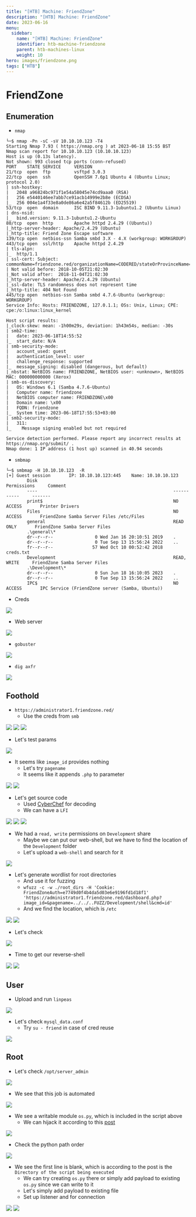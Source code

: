 ```yaml
---
title: "[HTB] Machine: FriendZone"
description: "[HTB] Machine: FriendZone"
date: 2023-06-16
menu:
  sidebar:
    name: "[HTB] Machine: FriendZone"
    identifier: htb-machine-friendzone
    parent: htb-machines-linux
    weight: 10
hero: images/friendzone.png
tags: ["HTB"]
---
```


# FriendZone
## Enumeration
- `nmap`
```
└─$ nmap -Pn -sC -sV 10.10.10.123 -T4
Starting Nmap 7.93 ( https://nmap.org ) at 2023-06-18 15:55 BST
Nmap scan report for 10.10.10.123 (10.10.10.123)
Host is up (0.13s latency).
Not shown: 993 closed tcp ports (conn-refused)
PORT    STATE SERVICE     VERSION
21/tcp  open  ftp         vsftpd 3.0.3
22/tcp  open  ssh         OpenSSH 7.6p1 Ubuntu 4 (Ubuntu Linux; protocol 2.0)
| ssh-hostkey: 
|   2048 a96824bc971f1e54a58045e74cd9aaa0 (RSA)
|   256 e5440146ee7abb7ce91acb14999e2b8e (ECDSA)
|_  256 004e1a4f33e8a0de86a6e42a5f84612b (ED25519)
53/tcp  open  domain      ISC BIND 9.11.3-1ubuntu1.2 (Ubuntu Linux)
| dns-nsid: 
|_  bind.version: 9.11.3-1ubuntu1.2-Ubuntu
80/tcp  open  http        Apache httpd 2.4.29 ((Ubuntu))
|_http-server-header: Apache/2.4.29 (Ubuntu)
|_http-title: Friend Zone Escape software
139/tcp open  netbios-ssn Samba smbd 3.X - 4.X (workgroup: WORKGROUP)
443/tcp open  ssl/http    Apache httpd 2.4.29
| tls-alpn: 
|_  http/1.1
| ssl-cert: Subject: commonName=friendzone.red/organizationName=CODERED/stateOrProvinceName=CODERED/countryName=JO
| Not valid before: 2018-10-05T21:02:30
|_Not valid after:  2018-11-04T21:02:30
|_http-server-header: Apache/2.4.29 (Ubuntu)
|_ssl-date: TLS randomness does not represent time
|_http-title: 404 Not Found
445/tcp open  netbios-ssn Samba smbd 4.7.6-Ubuntu (workgroup: WORKGROUP)
Service Info: Hosts: FRIENDZONE, 127.0.1.1; OSs: Unix, Linux; CPE: cpe:/o:linux:linux_kernel

Host script results:
|_clock-skew: mean: -1h00m29s, deviation: 1h43m54s, median: -30s
| smb2-time: 
|   date: 2023-06-18T14:55:52
|_  start_date: N/A
| smb-security-mode: 
|   account_used: guest
|   authentication_level: user
|   challenge_response: supported
|_  message_signing: disabled (dangerous, but default)
|_nbstat: NetBIOS name: FRIENDZONE, NetBIOS user: <unknown>, NetBIOS MAC: 000000000000 (Xerox)
| smb-os-discovery: 
|   OS: Windows 6.1 (Samba 4.7.6-Ubuntu)
|   Computer name: friendzone
|   NetBIOS computer name: FRIENDZONE\x00
|   Domain name: \x00
|   FQDN: friendzone
|_  System time: 2023-06-18T17:55:53+03:00
| smb2-security-mode: 
|   311: 
|_    Message signing enabled but not required

Service detection performed. Please report any incorrect results at https://nmap.org/submit/ .
Nmap done: 1 IP address (1 host up) scanned in 40.94 seconds

```
- `smbmap`
```
└─$ smbmap -H 10.10.10.123  -R
[+] Guest session       IP: 10.10.10.123:445    Name: 10.10.10.123                                      
        Disk                                                    Permissions     Comment
        ----                                                    -----------     -------
        print$                                                  NO ACCESS       Printer Drivers
        Files                                                   NO ACCESS       FriendZone Samba Server Files /etc/Files
        general                                                 READ ONLY       FriendZone Samba Server Files
        .\general\*
        dr--r--r--                0 Wed Jan 16 20:10:51 2019    .
        dr--r--r--                0 Tue Sep 13 15:56:24 2022    ..
        fr--r--r--               57 Wed Oct 10 00:52:42 2018    creds.txt
        Development                                             READ, WRITE     FriendZone Samba Server Files
        .\Development\*
        dr--r--r--                0 Sun Jun 18 16:10:05 2023    .
        dr--r--r--                0 Tue Sep 13 15:56:24 2022    ..
        IPC$                                                    NO ACCESS       IPC Service (FriendZone server (Samba, Ubuntu))
```

- Creds

![](./images/1.png)

- Web server

![](./images/2.png)

- `gobuster`

![](./images/3.png)

- `dig axfr`

![](./images/4.png)

## Foothold
- `https://administrator1.friendzone.red/`
  - Use the creds from `smb`

![](./images/5.png)
![](./images/6.png)
![](./images/7.png)

- Let's test params

![](./images/8.png)

- It seems like `image_id` provides nothing
  - Let's try `pagename`
  - It seems like it appends `.php` to parameter

![](./images/9.png)
![](./images/10.png)

- Let's get source code
  - Used [CyberChef](https://gchq.github.io/CyberChef) for decoding
  - We can have a `LFI`

![](./images/11.png)
![](./images/12.png)
![](./images/13.png)


- We had a `read, write` permissions on `Development` share
  - Maybe we can put our web-shell, but we have to find the location of the `Development` folder
  - Let's upload a `web-shell` and search for it

![](./images/14.png)

- Let's generate wordlist for root directories
  - And use it for fuzzing
  - `wfuzz -c -w ./root_dirs -H 'Cookie: FriendZoneAuth=e7749d0f4b4da5d03e6e9196fd1d18f1' 'https://administrator1.friendzone.red/dashboard.php?image_id=&pagename=../../..FUZZ/Development/shell&cmd=id'`
  - And we find the location, which is `/etc`

![](./images/15.png)
![](./images/16.png)

- Let's check

![](./images/17.png)

- Time to get our reverse-shell

![](./images/18.png)
![](./images/19.png)

## User
- Upload and run `linpeas`

![](./images/20.png)

- Let's check `mysql_data.conf`
  - Try `su - friend` in case of cred reuse

![](./images/21.png)

## Root
- Let's check `/opt/server_admin`

![](./images/22.png)

- We see that this job is automated

![](./images/23.png)

- We see a writable module `os.py`, which is included in the script above
  - We can hijack it according to this [post](https://rastating.github.io/privilege-escalation-via-python-library-hijacking/)

![](./images/25.png)
 
- Check the python path order

![](./images/24.png)
 
- We see the first line is blank, which is according to the post is the `Directory of the script being executed`
  - We can try creating `os.py` there or simply add payload to existing `os.py` since we can write to it
  - Let's simply add payload to existing file
  - Set up listener and for connection

![](./images/26.png)
![](./images/27.png)
